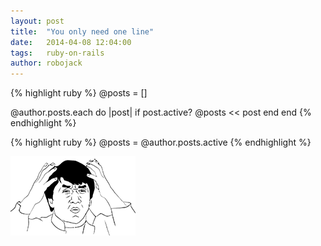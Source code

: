 ```yaml
---
layout: post
title:  "You only need one line"
date:   2014-04-08 12:04:00
tags:   ruby-on-rails
author: robojack
---
```



{% highlight ruby %}
@posts = []
  
@author.posts.each do |post|
  if post.active?
    @posts << post
  end
end
{% endhighlight %}

{% highlight ruby %}
@posts = @author.posts.active
{% endhighlight %}

![Scared](/assets/images/jackie-chan.png)